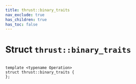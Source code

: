 ```yaml
---
title: thrust::binary_traits
nav_exclude: true
has_children: true
has_toc: false
---
```


# Struct `thrust::binary_traits`

<code class="doxybook">
<span>template &lt;typename Operation&gt;</span>
<span>struct thrust::binary&#95;traits {</span>
<span>};</span>
</code>

